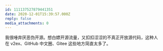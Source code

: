 ```yaml
---
id: 111137527879441351
date: 2020-12-01T15:39:57.000Z
reply: false
media_attachments: 0
---
```


我很唾弃厌恶伪开源。想白嫖开源流量，又扣扣涩涩的不真正开放源代码，这种人在 v2ex、GitHub 中文圈、Gitee 这些地方简直太多了。

